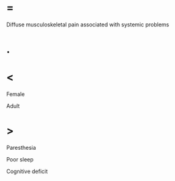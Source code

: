 # =

Diffuse musculoskeletal pain associated with systemic problems

# .

# <

Female

Adult

# >

Paresthesia

Poor sleep

Cognitive deficit
